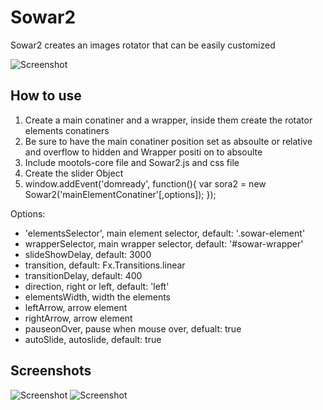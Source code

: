 Sowar2
===========

Sowar2 creates an images rotator that can be easily customized

![Screenshot](http://www.developer.ps/moo/Sowar2/img/sc1.jpg)

How to use
----------

<ol>
	<li>
		Create a main conatiner and a wrapper, inside them create the rotator elements conatiners
	</li>
	<li>
		Be sure to have the main conatiner position set as absoulte or relative and overflow to hidden and Wrapper positi	on to absoulte
	</li>
	<li>
		Include mootols-core file and Sowar2.js and css file
	</li>
	<li>
		Create the slider Object
	</li>
	<li>
		window.addEvent('domready', function(){
                var sora2 = new Sowar2('mainElementConatiner'[,options]);
        });
	</li>
</ol>
Options:
<ul>
	<li>'elementsSelector', main element selector, default: '.sowar-element'</li>
	<li>wrapperSelector, main wrapper selector, default: '#sowar-wrapper'</li>
    <li>slideShowDelay, default: 3000</li>
    <li>transition, default: Fx.Transitions.linear</li>
    <li>transitionDelay, default: 400</li>
    <li>direction, right or left, default: 'left'</li>
	<li>elementsWidth, width the elements</li>
	<li>leftArrow, arrow element</li>
	<li>rightArrow, arrow element</li>
	<li>pauseonOver, pause when mouse over, defualt: true</li>
	<li>autoSlide, autoslide, default: true</li>
</ul>

Screenshots
-----------

![Screenshot](http://www.developer.ps/moo/Sowar2/img/sc1.jpg)
![Screenshot](http://www.developer.ps/moo/Sowar2/img/sc2.jpg)

